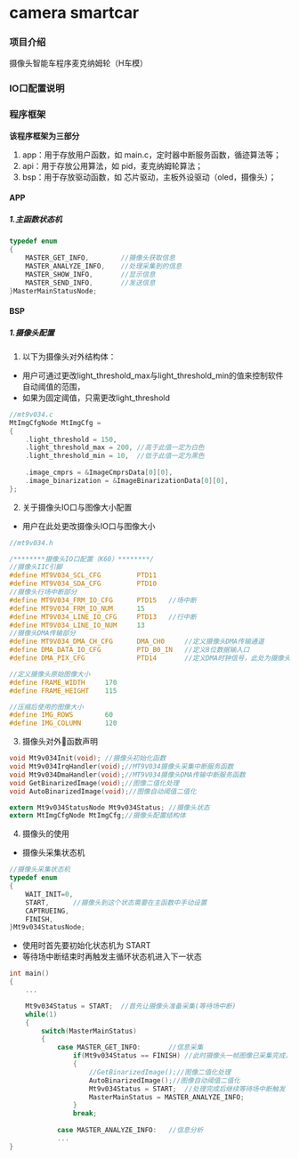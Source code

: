 # camera smartcar

### 项目介绍
摄像头智能车程序麦克纳姆轮（H车模）

### IO口配置说明


### 程序框架

**该程序框架为三部分**

1. app：用于存放用户函数，如 main.c，定时器中断服务函数，循迹算法等；
2. api：用于存放公用算法，如 pid，麦克纳姆轮算法；
3. bsp：用于存放驱动函数，如 芯片驱动，主板外设驱动（oled，摄像头）；

#### APP

##### 1.主函数状态机

``` c
typedef enum
{
    MASTER_GET_INFO,        //摄像头获取信息
    MASTER_ANALYZE_INFO,    //处理采集到的信息
    MASTER_SHOW_INFO,       //显示信息
    MASTER_SEND_INFO,       //发送信息
}MasterMainStatusNode;
```

#### BSP

##### 1.摄像头配置

1. 以下为摄像头对外结构体：

- 用户可通过更改light_threshold_max与light_threshold_min的值来控制软件自动阈值的范围，
- 如果为固定阈值，只需更改light_threshold

``` c
//mt9v034.c
MtImgCfgNode MtImgCfg =
{
    .light_threshold = 150,
    .light_threshold_max = 200, //高于此值一定为白色
    .light_threshold_min = 10,  //低于此值一定为黑色
    
    .image_cmprs = &ImageCmprsData[0][0],
    .image_binarization = &ImageBinarizationData[0][0],
};
```

2. 关于摄像头IO口与图像大小配置

- 用户在此处更改摄像头IO口与图像大小

``` c
//mt9v034.h

/********摄像头IO口配置（K60）********/
//摄像头IIC引脚
#define MT9V034_SCL_CFG         PTD11   
#define MT9V034_SDA_CFG         PTD10 
//摄像头行场中断部分
#define MT9V034_FRM_IO_CFG      PTD15   //场中断
#define MT9V034_FRM_IO_NUM      15
#define MT9V034_LINE_IO_CFG     PTD13   //行中断
#define MT9V034_LINE_IO_NUM     13
//摄像头DMA传输部分
#define MT9V034_DMA_CH_CFG      DMA_CH0     //定义摄像头DMA传输通道
#define DMA_DATA_IO_CFG         PTD_B0_IN   //定义8位数据输入口
#define DMA_PIX_CFG             PTD14       //定义DMA时钟信号，此处为摄像头的PIX引脚

//定义摄像头原始图像大小
#define FRAME_WIDTH     170
#define FRAME_HEIGHT    115

//压缩后使用的图像大小
#define IMG_ROWS        60
#define IMG_COLUMN      120
```

3. 摄像头对外函数声明

``` c
void Mt9v034Init(void); //摄像头初始化函数
void Mt9v034IrqHandler(void);//MT9V034摄像头采集中断服务函数
void Mt9v034DmaHandler(void);//MT9V034摄像头DMA传输中断服务函数
void GetBinarizedImage(void);//图像二值化处理
void AutoBinarizedImage(void);//图像自动阈值二值化

extern Mt9v034StatusNode Mt9v034Status; //摄像头状态
extern MtImgCfgNode MtImgCfg;//摄像头配置结构体
```

4. 摄像头的使用

- 摄像头采集状态机

``` c
//摄像头采集状态机
typedef enum
{
    WAIT_INIT=0,    
    START,      //摄像头到这个状态需要在主函数中手动设置
    CAPTRUEING,
    FINISH,
}Mt9v034StatusNode;
```

- 使用时首先要初始化状态机为 START
- 等待场中断结束时再触发主循环状态机进入下一状态

``` c
int main()
{
    ...

    Mt9v034Status = START;  //首先让摄像头准备采集(等待场中断)
    while(1)
    {
        switch(MasterMainStatus)
        {
            case MASTER_GET_INFO:       //信息采集
                if(Mt9v034Status == FINISH) //此时摄像头一帧图像已采集完成，开始进行二值化处理
                {
                    //GetBinarizedImage();//图像二值化处理
                    AutoBinarizedImage();//图像自动阈值二值化
                    Mt9v034Status = START;  //处理完成后继续等待场中断触发
                    MasterMainStatus = MASTER_ANALYZE_INFO;
                }
                break;
                
            case MASTER_ANALYZE_INFO:   //信息分析
            ...
}            
```


